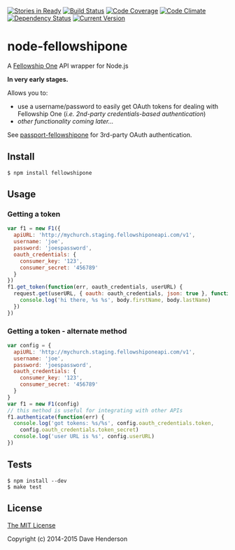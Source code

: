 [![Stories in Ready](https://badge.waffle.io/hairyhenderson/node-fellowshipone.png?label=ready&title=Ready)](https://waffle.io/hairyhenderson/node-fellowshipone)
[![Build Status][travis-image]][travis-url]
[![Code Coverage][coverage-image]][coverage-url]
[![Code Climate][climate-image]][climate-url]
[![Dependency Status][gemnasium-image]][gemnasium-url]
[![Current Version][npm-image]][npm-url]

# node-fellowshipone

A [Fellowship One](http://developer.fellowshipone.org) API wrapper for Node.js

**In very early stages.**

Allows you to:

- use a username/password to easily get OAuth tokens for dealing with Fellowship One (*i.e. 2nd-party credentials-based authentication*)
- *other functionality coming later...*

See [passport-fellowshipone](https://github.com/hairyhenderson/passport-fellowshipone) for 3rd-party OAuth authentication.

## Install

```
$ npm install fellowshipone
```

## Usage

### Getting a token

```javascript
var f1 = new F1({
  apiURL: 'http://mychurch.staging.fellowshiponeapi.com/v1',
  username: 'joe',
  password: 'joespassword',
  oauth_credentials: {
    consumer_key: '123',
    consumer_secret: '456789'
  }
})
f1.get_token(function(err, oauth_credentials, userURL) {
  request.get(userURL, { oauth: oauth_credentials, json: true }, function(err, res, body) {
    console.log('hi there, %s %s', body.firstName, body.lastName)
  })
})
```

### Getting a token - alternate method

```javascript
var config = {
  apiURL: 'http://mychurch.staging.fellowshiponeapi.com/v1',
  username: 'joe',
  password: 'joespassword',
  oauth_credentials: {
    consumer_key: '123',
    consumer_secret: '456789'
  }
}
var f1 = new F1(config)
// this method is useful for integrating with other APIs
f1.authenticate(function(err) {
  console.log('got tokens: %s/%s', config.oauth_credentials.token,
    config.oauth_credentials.token_secret)
  console.log('user URL is %s', config.userURL)
})
```

## Tests

```
$ npm install --dev
$ make test
```

## License

[The MIT License](http://opensource.org/licenses/MIT)

Copyright (c) 2014-2015 Dave Henderson

[travis-image]: https://img.shields.io/travis/hairyhenderson/node-fellowshipone.svg?style=flat
[travis-url]: https://travis-ci.org/hairyhenderson/node-fellowshipone

[coverage-image]: https://img.shields.io/codeclimate/coverage/github/hairyhenderson/node-fellowshipone.svg?style=flat
[coverage-url]: https://codeclimate.com/github/hairyhenderson/node-fellowshipone

[climate-image]: https://img.shields.io/codeclimate/github/hairyhenderson/node-fellowshipone.svg?style=flat
[climate-url]: https://codeclimate.com/github/hairyhenderson/node-fellowshipone

[gemnasium-image]: https://img.shields.io/gemnasium/hairyhenderson/node-fellowshipone.svg?style=flat
[gemnasium-url]: https://gemnasium.com/hairyhenderson/node-fellowshipone

[npm-image]: https://img.shields.io/npm/v/fellowshipone.svg?style=flat
[npm-url]: https://npmjs.org/package/fellowshipone

